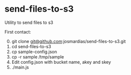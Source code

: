 send-files-to-s3
================

Utility to send files to s3

First contact:

0. git clone git@github.com:josmardias/send-files-to-s3.git
0. cd send-files-to-s3
0. cp sample-config.json
0. cp -r sample /tmp/sample
0. Edit config.json with bucket name, akey and skey
0. ./main.js

